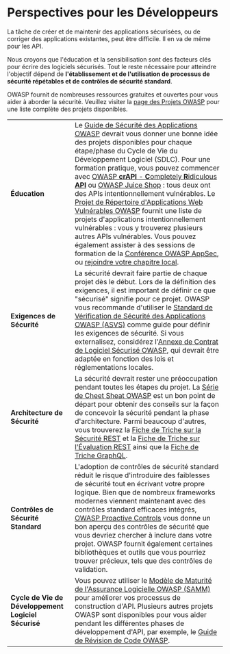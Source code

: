 # Perspectives pour les Développeurs
La tâche de créer et de maintenir des applications sécurisées, ou de corriger des applications existantes, peut être difficile. Il en va de même pour les API.

Nous croyons que l'éducation et la sensibilisation sont des facteurs clés pour écrire des logiciels sécurisés. Tout le reste nécessaire pour atteindre l'objectif dépend de **l'établissement et de l'utilisation de processus de sécurité répétables et de contrôles de sécurité standard**.

OWASP fournit de nombreuses ressources gratuites et ouvertes pour vous aider à aborder la sécurité. Veuillez visiter la [page des Projets OWASP][1] pour une liste complète des projets disponibles.

| | |
|-|-|
| **Éducation** | Le [Guide de Sécurité des Applications OWASP][2] devrait vous donner une bonne idée des projets disponibles pour chaque étape/phase du Cycle de Vie du Développement Logiciel (SDLC). Pour une formation pratique, vous pouvez commencer avec [OWASP **crAPI** - **C**ompletely **R**idiculous **API**][3] ou [OWASP Juice Shop][4] : tous deux ont des APIs intentionnellement vulnérables. Le [Projet de Répertoire d'Applications Web Vulnérables OWASP][5] fournit une liste de projets d'applications intentionnellement vulnérables : vous y trouverez plusieurs autres APIs vulnérables. Vous pouvez également assister à des sessions de formation de la [Conférence OWASP AppSec][6], ou [rejoindre votre chapitre local][7]. |
| **Exigences de Sécurité** | La sécurité devrait faire partie de chaque projet dès le début. Lors de la définition des exigences, il est important de définir ce que "sécurisé" signifie pour ce projet. OWASP vous recommande d'utiliser le [Standard de Vérification de Sécurité des Applications OWASP (ASVS)][8] comme guide pour définir les exigences de sécurité. Si vous externalisez, considérez l'[Annexe de Contrat de Logiciel Sécurisé OWASP][9], qui devrait être adaptée en fonction des lois et réglementations locales. |
| **Architecture de Sécurité** | La sécurité devrait rester une préoccupation pendant toutes les étapes du projet. La [Série de Cheet Sheat OWASP][10] est un bon point de départ pour obtenir des conseils sur la façon de concevoir la sécurité pendant la phase d'architecture. Parmi beaucoup d'autres, vous trouverez la [Fiche de Triche sur la Sécurité REST][11] et la [Fiche de Triche sur l'Évaluation REST][12] ainsi que la [Fiche de Triche GraphQL][13]. |
| **Contrôles de Sécurité Standard** | L'adoption de contrôles de sécurité standard réduit le risque d'introduire des faiblesses de sécurité tout en écrivant votre propre logique. Bien que de nombreux frameworks modernes viennent maintenant avec des contrôles standard efficaces intégrés, [OWASP Proactive Controls][14] vous donne un bon aperçu des contrôles de sécurité que vous devriez chercher à inclure dans votre projet. OWASP fournit également certaines bibliothèques et outils que vous pourriez trouver précieux, tels que des contrôles de validation. |
| **Cycle de Vie de Développement Logiciel Sécurisé** | Vous pouvez utiliser le [Modèle de Maturité de l'Assurance Logicielle OWASP (SAMM)][15] pour améliorer vos processus de construction d'API. Plusieurs autres projets OWASP sont disponibles pour vous aider pendant les différentes phases de développement d'API, par exemple, le [Guide de Révision de Code OWASP][16]. |

[1]: https://owasp.org/projects/
[2]: https://owasp.org/projects/#owasp-projects-the-sdlc-and-the-security-wayfinder
[3]: https://owasp.org/www-project-crapi/
[4]: https://owasp.org/www-project-juice-shop/
[5]: https://owasp.org/www-project-vulnerable-web-applications-directory/
[6]: https://owasp.org/events/
[7]: https://owasp.org/chapters/
[8]: https://owasp.org/www-project-application-security-verification-standard/
[9]: https://owasp.org/www-community/OWASP_Secure_Software_Contract_Annex
[10]: https://cheatsheetseries.owasp.org/
[11]: https://cheatsheetseries.owasp.org/cheatsheets/REST_Security_Cheat_Sheet.html
[12]: https://cheatsheetseries.owasp.org/cheatsheets/REST_Assessment_Cheat_Sheet.html
[13]: https://cheatsheetseries.owasp.org/cheatsheets/GraphQL_Cheat_Sheet.html
[14]: https://owasp.org/www-project-proactive-controls/
[15]: https://owasp.org/www-project-samm/
[16]: https://owasp.org/www-project-code-review-guide/
